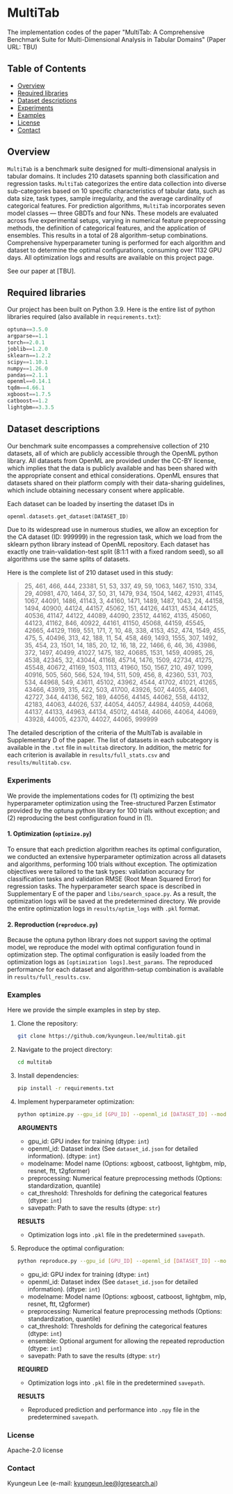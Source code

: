 # MultiTab
The implementation codes of the paper "MultiTab: A Comprehensive Benchmark Suite for Multi-Dimensional Analysis in Tabular Domains"
(Paper URL: TBU)

## Table of Contents
- [Overview](#overview)
- [Required libraries](#required-libraries)
- [Dataset descriptions](#dataset-descriptions)
- [Experiments](#experiments)
- [Examples](#examples)
- [License](#license)
- [Contact](#contact)

## Overview
`MultiTab` is a benchmark suite designed for multi-dimensional analysis in tabular domains. It includes 210 datasets spanning both classification and regression tasks. `MultiTab` categorizes the entire data collection into diverse sub-categories based on 10 specific characteristics of tabular data, such as data size, task types, sample irregularity, and the average cardinality of categorical features. For prediction algorithms, `MultiTab` incorporates seven model classes — three GBDTs and four NNs. These models are evaluated across five experimental setups, varying in numerical feature preprocessing methods, the definition of categorical features, and the application of ensembles. This results in a total of 28 algorithm-setup combinations. Comprehensive hyperparameter tuning is performed for each algorithm and dataset to determine the optimal configurations, consuming over 1132 GPU days. All optimization logs and results are available on this project page.

See our paper at [TBU].

## Required libraries
Our project has been built on Python 3.9. Here is the entire list of python libraries required (also available in `requirements.txt`):

``` swift
optuna==3.5.0
argparse==1.1
torch==2.0.1
joblib==1.2.0
sklearn==1.2.2
scipy==1.10.1
numpy==1.26.0
pandas==2.1.1
openml==0.14.1
tqdm==4.66.1
xgboost==1.7.5
catboost==1.2
lightgbm==3.3.5
```

## Dataset descriptions
Our benchmark suite encompasses a comprehensive collection of 210 datasets, all of which are publicly accessible through the OpenML python library. All datasets from OpenML are provided under the CC-BY license, which implies that the data is publicly available and has been shared with the appropriate consent and ethical considerations. OpenML ensures that datasets shared on their platform comply with their data-sharing guidelines, which include obtaining necessary consent where applicable.

Each dataset can be loaded by inserting the dataset IDs in 
``` swift
openml.datasets.get_dataset(DATASET_ID)
```
Due to its widespread use in numerous studies, we allow an exception for the CA dataset (ID: 999999) in the regression task, which we load from the sklearn python library instead of OpenML repository. Each dataset has exactly one train-validation-test split (8:1:1 with a fixed random seed), so all algorithms use the same splits of datasets.

Here is the complete list of 210 dataset used in this study:

> 25, 461, 466, 444, 23381, 51, 53, 337, 49, 59, 1063, 1467, 1510, 334, 29, 40981, 470, 1464, 37, 50, 31, 1479, 934, 1504, 1462, 42931, 41145, 1067, 44091, 1486, 41143, 3, 44160, 1471, 1489, 1487, 1043, 24, 44158, 1494, 40900, 44124, 44157, 45062, 151, 44126, 44131, 4534, 44125, 40536, 41147, 44122, 44089, 44090, 23512, 44162, 4135, 45060, 44123, 41162, 846, 40922, 44161, 41150, 45068, 44159, 45545, 42665, 44129, 1169, 551, 171, 7, 10, 48, 338, 4153, 452, 474, 1549, 455, 475, 5, 40496, 313, 42, 188, 11, 54, 458, 469, 1493, 1555, 307, 1492, 35, 454, 23, 1501, 14, 185, 20, 12, 16, 18, 22, 1466, 6, 46, 36, 43986, 372, 1497, 40499, 41027, 1475, 182, 40685, 1531, 1459, 40985, 26, 4538, 42345, 32, 43044, 41168, 45714, 1476, 1509, 42734, 41275, 45548, 40672, 41169, 1503, 1113, 41960, 150, 1567, 210, 497, 1099, 40916, 505, 560, 566, 524, 194, 511, 509, 456, 8, 42360, 531, 703, 534, 44968, 549, 43611, 45102, 43962, 4544, 41702, 41021, 41265, 43466, 43919, 315, 422, 503, 41700, 43926, 507, 44055, 44061, 42727, 344, 44136, 562, 189, 44056, 44145, 44062, 558, 44132, 42183, 44063, 44026, 537, 44054, 44057, 44984, 44059, 44068, 44137, 44133, 44963, 44134, 45012, 44148, 44066, 44064, 44069, 43928, 44005, 42370, 44027, 44065, 999999

The detailed description of the criteria of the MultiTab is available in Supplementary D of the paper. The list of datasets in each subcategory is available in the `.txt` file in `multitab` directory.
In addition, the metric for each criterion is available in `results/full_stats.csv` and `results/multitab.csv`.

### Experiments
We provide the implementations codes for (1) optimizing the best hyperparameter optimization using the Tree-structured Parzen Estimator provided by the optuna python library for 100 trials without exception; and (2) reproducing the best configuration found in (1).

#### 1. Optimization (`optimize.py`)
To ensure that each prediction algorithm reaches its optimal configuration, we conducted an extensive hyperparameter optimization across all datasets and algorithms, performing 100 trials without exception. The optimization objectives were tailored to the task types: validation accuracy for classification tasks and validation RMSE (Root Mean Squared Error) for regression tasks. The hyperparameter search space is described in Supplementary E of the paper and `libs/search_space.py`. As a result, the optimization logs will be saved at the predetermined directory. We provide the entire optimization logs in `results/optim_logs` with `.pkl` format.

#### 2. Reproduction (`reproduce.py`)
Because the optuna python library does not support saving the optimal model, we reproduce the model with optimal configuration found in optimization step. The optimal configuration is easily loaded from the optimization logs as `[optimization logs].best_params`. The reproduced performance for each dataset and algorithm-setup combination is available in `results/full_results.csv`.

### Examples
Here we provide the simple examples in step by step.
1. Clone the repository:
    ```sh
    git clone https://github.com/kyungeun.lee/multitab.git
    ```
2. Navigate to the project directory:
    ```sh
    cd multitab
    ```
3. Install dependencies:
    ```sh
    pip install -r requirements.txt
    ```
4. Implement hyperparameter optimization:
    ```sh
    python optimize.py --gpu_id [GPU_ID] --openml_id [DATASET_ID] --modelname [MODELNAME] --preprocessing [NUMERIC_FEATURE_PREPROCESSING] --cat_threshold [CATEGORY_THRESHOLD] --savepath [SAVEPATH]
    ```
    
    **ARGUMENTS**
    - gpu_id: GPU index for training (dtype: `int`)
    - openml_id: Dataset index (See `dataset_id.json` for detailed information). (dtype: `int`)
    - modelname: Model name (Options: xgboost, catboost, lightgbm, mlp, resnet, ftt, t2gformer) 
    - preprocessing: Numerical feature preprocessing methods (Options: standardization, quantile)
    - cat_threshold: Thresholds for defining the categorical features (dtype: `int`)
    - savepath: Path to save the results (dtype: `str`)
    
    **RESULTS**
    - Optimization logs into `.pkl` file in the predetermined `savepath`.
    
5. Reproduce the optimal configuration:
    ```sh
    python reproduce.py --gpu_id [GPU_ID] --openml_id [DATASET_ID] --modelname [MODELNAME] --preprocessing [NUMERIC_FEATURE_PREPROCESSING] --cat_threshold [CATEGORY_THRESHOLD] --ensemble [ENSEMBLE_TRIAL] --savepath [SAVEPATH]
    ```
    - gpu_id: GPU index for training (dtype: `int`)
    - openml_id: Dataset index (See `dataset_id.json` for detailed information). (dtype: `int`)
    - modelname: Model name (Options: xgboost, catboost, lightgbm, mlp, resnet, ftt, t2gformer) 
    - preprocessing: Numerical feature preprocessing methods (Options: standardization, quantile)
    - cat_threshold: Thresholds for defining the categorical features (dtype: `int`)
    - ensemble: Optional argument for allowing the repeated reproduction (dtype: `int`)
    - savepath: Path to save the results (dtype: `str`)
    
    **REQUIRED**
    - Optimization logs into `.pkl` file in the predetermined `savepath`.
    
    **RESULTS**
    - Reproduced prediction and performance into `.npy` file in the predetermined `savepath`.

### License
Apache-2.0 license

### Contact
Kyungeun Lee (e-mail: kyungeun.lee@lgresearch.ai)
